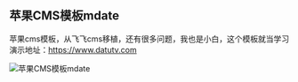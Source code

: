 ## 苹果CMS模板mdate 

苹果cms模板，从飞飞cms移植，还有很多问题，我也是小白，这个模板就当学习
演示地址：https://www.datutv.com

![苹果CMS模板mdate](https://cdn.jsdelivr.net/gh/cdnbey/picgo/img/20200930181416.png)

